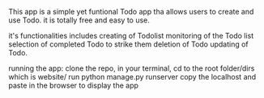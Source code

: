 This app is a simple yet funtional Todo app tha allows users to create and use Todo.
it is totally free and easy to use.

it's functionalities includes
creating of Todolist
monitoring of the Todo list
selection of completed Todo to strike them 
deletion of Todo
updating of Todo.

running the app:
clone the repo, in your terminal,
cd to the root folder/dirs which is website/
run python manage.py runserver
copy the localhost and paste in the browser to display the app